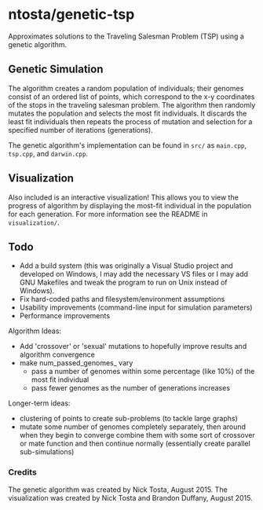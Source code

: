 # ntosta/genetic-tsp

Approximates solutions to the Traveling Salesman Problem (TSP) using a genetic algorithm.

## Genetic Simulation

The algorithm creates a random population of individuals; their genomes consist of an ordered list of points, which correspond to the x-y coordinates of the stops in the traveling salesman problem. The algorithm then randomly mutates the population and selects the most fit individuals. It discards the least fit individuals then repeats the process of mutation and selection for a specified number of iterations (generations).

The genetic algorithm's implementation can be found in ``src/`` as ``main.cpp``, ``tsp.cpp``, and ``darwin.cpp``.

## Visualization

Also included is an interactive visualization! This allows you to view the progress of algorithm by displaying the most-fit individual in the population for each generation. For more information see the README in ``visualization/``.

## Todo

- Add a build system (this was originally a Visual Studio project and developed on Windows, I may add the necessary VS files or I may add GNU Makefiles and tweak the program to run on Unix instead of Windows).
- Fix hard-coded paths and filesystem/environment assumptions
- Usability improvements (command-line input for simulation parameters)
- Performance improvements

Algorithm Ideas:
- Add 'crossover' or 'sexual' mutations to hopefully improve results and algorithm convergence
- make num_passed_genomes_ vary
  - pass a number of genomes within some percentage (like 10%) of the most fit individual
  - pass fewer genomes as the number of generations increases

Longer-term ideas:
- clustering of points to create sub-problems (to tackle large graphs)
- mutate some number of genomes completely separately, then around when they begin to converge combine them with some sort of crossover or mate function and then continue normally (essentially create parallel sub-simulations)

### Credits

The genetic algorithm was created by Nick Tosta, August 2015.
The visualization was created by Nick Tosta and Brandon Duffany, August 2015.